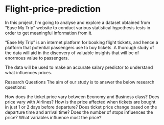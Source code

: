 # Flight-price-prediction

In this project, I'm going to analyse and explore a dataset obtained from “Ease My Trip” website to conduct various statistical hypothesis tests in order to get meaningful information from it.

“Ease My Trip” is an internet platform for booking flight tickets, and hence a platform that potential passengers use to buy tickets. A thorough study of the data will aid in the discovery of valuable insights that will be of enormous value to passengers.

The data will be used to make an accurate salary predictor to understand what influences prices.

Research Questions
The aim of our study is to answer the below research questions:

How does the ticket price vary between Economy and Business class?
Does price vary with Airlines?
How is the price affected when tickets are bought in just 1 or 2 days before departure?
Does ticket price change based on the departure time and arrival time?
Does the number of stops influences the price?
What variables influence most the price?

